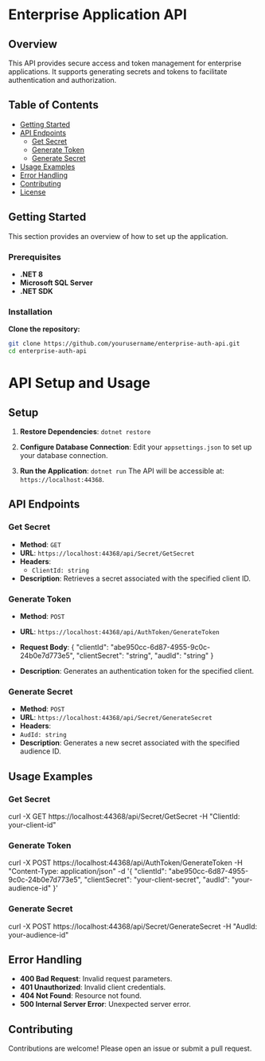 # Enterprise Application API

## Overview

This API provides secure access and token management for enterprise applications. It supports generating secrets and tokens to facilitate authentication and authorization.

## Table of Contents

- [Getting Started](#getting-started)
- [API Endpoints](#api-endpoints)
  - [Get Secret](#get-secret)
  - [Generate Token](#generate-token)
  - [Generate Secret](#generate-secret)
- [Usage Examples](#usage-examples)
- [Error Handling](#error-handling)
- [Contributing](#contributing)
- [License](#license)

## Getting Started
This section provides an overview of how to set up the application.

### Prerequisites

- **.NET 8**
- **Microsoft SQL Server**
- **.NET SDK**

### Installation

 **Clone the repository:**

   ```bash
   git clone https://github.com/yourusername/enterprise-auth-api.git
   cd enterprise-auth-api
```
# API Setup and Usage

## Setup

1. **Restore Dependencies**:
   `dotnet restore`

2. **Configure Database Connection**:
   Edit your `appsettings.json` to set up your database connection.

3. **Run the Application**:
   `dotnet run`
   The API will be accessible at: `https://localhost:44368`.

## API Endpoints

### Get Secret

- **Method**: `GET`
- **URL**: `https://localhost:44368/api/Secret/GetSecret`
- **Headers**: 
  - `ClientId: string`
- **Description**: Retrieves a secret associated with the specified client ID.

### Generate Token

- **Method**: `POST`
- **URL**: `https://localhost:44368/api/AuthToken/GenerateToken`
- **Request Body**:
{ "clientId": "abe950cc-6d87-4955-9c0c-24b0e7d773e5", "clientSecret": "string", "audId": "string" }


- **Description**: Generates an authentication token for the specified client.

### Generate Secret

- **Method**: `POST`
- **URL**: `https://localhost:44368/api/Secret/GenerateSecret`
- **Headers**: 
- `AudId: string`
- **Description**: Generates a new secret associated with the specified audience ID.

## Usage Examples

### Get Secret
curl -X GET https://localhost:44368/api/Secret/GetSecret -H "ClientId: your-client-id"



### Generate Token
curl -X POST https://localhost:44368/api/AuthToken/GenerateToken
-H "Content-Type: application/json"
-d '{ "clientId": "abe950cc-6d87-4955-9c0c-24b0e7d773e5", "clientSecret": "your-client-secret", "audId": "your-audience-id" }'


### Generate Secret
curl -X POST https://localhost:44368/api/Secret/GenerateSecret -H "AudId: your-audience-id"



## Error Handling

- **400 Bad Request**: Invalid request parameters.
- **401 Unauthorized**: Invalid client credentials.
- **404 Not Found**: Resource not found.
- **500 Internal Server Error**: Unexpected server error.

## Contributing

Contributions are welcome! Please open an issue or submit a pull request.
